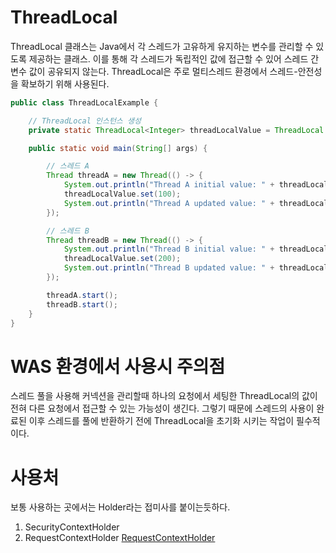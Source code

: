 # ThreadLocal
ThreadLocal 클래스는 Java에서 각 스레드가 고유하게 유지하는 변수를 관리할 수 있도록 제공하는 클래스.
이를 통해 각 스레드가 독립적인 값에 접근할 수 있어 스레드 간 변수 값이 공유되지 않는다. 
ThreadLocal은 주로 멀티스레드 환경에서 스레드-안전성을 확보하기 위해 사용된다.

```java
public class ThreadLocalExample {

    // ThreadLocal 인스턴스 생성
    private static ThreadLocal<Integer> threadLocalValue = ThreadLocal.withInitial(() -> 1);

    public static void main(String[] args) {

        // 스레드 A
        Thread threadA = new Thread(() -> {
            System.out.println("Thread A initial value: " + threadLocalValue.get());
            threadLocalValue.set(100);
            System.out.println("Thread A updated value: " + threadLocalValue.get());
        });

        // 스레드 B
        Thread threadB = new Thread(() -> {
            System.out.println("Thread B initial value: " + threadLocalValue.get());
            threadLocalValue.set(200);
            System.out.println("Thread B updated value: " + threadLocalValue.get());
        });

        threadA.start();
        threadB.start();
    }
}

```
# WAS 환경에서 사용시 주의점
스레드 풀을 사용해 커넥션을 관리할때 하나의 요청에서 세팅한 ThreadLocal의 값이 전혀 다른 요청에서 접근할 수 있는 가능성이 생긴다.
그렇기 때문에 스레드의 사용이 완료된 이후 스레드를 풀에 반환하기 전에 ThreadLocal을 초기화 시키는 작업이 필수적이다.

# 사용처
보통 사용하는 곳에서는 Holder라는 접미사를 붙이는듯하다.
1. SecurityContextHolder
1. RequestContextHolder
    [RequestContextHolder](<../Spring/Spring MVC/RequestContextHolder.md>)